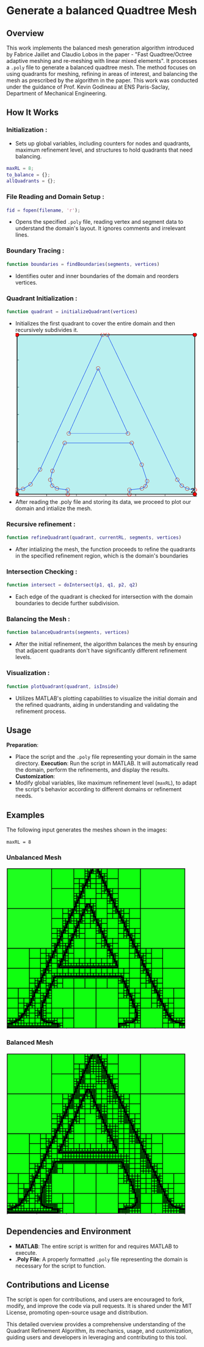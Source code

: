 # Generate a balanced Quadtree Mesh

## Overview

This work implements the balanced mesh generation algorithm introduced by Fabrice Jaillet and Claudio Lobos in the paper - "Fast Quadtree/Octree adaptive meshing and re-meshing with linear mixed elements". It processes a `.poly` file to generate a balanced quadtree mesh. The method focuses on using quadrants for meshing, refining in areas of interest, and balancing the mesh as prescribed by the algorithm in the paper. This work was conducted under the guidance of Prof. Kevin Godineau at ENS Paris-Saclay, Department of Mechanical Engineering.

## How It Works

 ### Initialization :
- Sets up global variables, including counters for nodes and quadrants, maximum refinement level, and structures to hold quadrants that need balancing.
```matlab
maxRL = 8;
to_balance = {};
allQuadrants = {};
```
 ### File Reading and Domain Setup :
 ```matlab
fid = fopen(filename, 'r');
```
-  Opens the specified `.poly` file, reading vertex and segment data to understand the domain's layout. It ignores comments and irrelevant lines.  
 ### Boundary Tracing :
 ```matlab
function boundaries = findBoundaries(segments, vertices)
```
- Identifies outer and inner boundaries of the domain and reorders vertices.  
 ### Quadrant Initialization :
 ```matlab
function quadrant = initializeQuadrant(vertices)
```
- Initializes the first quadrant to cover the entire domain and then recursively subdivides it.
![Mesh Initialization](Initialize_mesh.png)
- After reading the .poly file and storing its data, we proceed to plot our domain and intialize the mesh.

### Recursive refinement :
 ```matlab
function refineQuadrant(quadrant, currentRL, segments, vertices)
```
- After intializing the mesh, the function proceeds to refine the quadrants in the specified refinement region, which is the domain's boundaries  
 ### Intersection Checking :
  ```matlab
function intersect = doIntersect(p1, q1, p2, q2)
```
- Each edge of the quadrant is checked for intersection with the domain boundaries to decide further subdivision.  
 ### Balancing the Mesh :
  ```matlab
function balanceQuadrants(segments, vertices)
```
- After the initial refinement, the algorithm balances the mesh by ensuring that adjacent quadrants don't have significantly different refinement levels.  
 ### Visualization :
  ```matlab
function plotQuadrant(quadrant, isInside)
```
- Utilizes MATLAB's plotting capabilities to visualize the initial domain and the refined quadrants, aiding in understanding and validating the refinement process.  

## Usage

 **Preparation**:
- Place the script and the `.poly` file representing your domain in the same directory.
 **Execution**:
 Run the script in MATLAB. It will automatically read the domain, perform the refinements, and display the results.
 **Customization**:
- Modify global variables, like maximum refinement level (`maxRL`), to adapt the script's behavior according to different domains or refinement needs.

## Examples

The following input generates the meshes shown in the images:

`maxRL = 8`

### Unbalanced Mesh 
![Unbalanced Mesh](B_maxRL_8.png)

### Balanced Mesh
![Balanced Mesh](UNB_maxRL_8.png)


## Dependencies and Environment

- **MATLAB**: The entire script is written for and requires MATLAB to execute.
- **.Poly File**: A properly formatted `.poly` file representing the domain is necessary for the script to function.

## Contributions and License

The script is open for contributions, and users are encouraged to fork, modify, and improve the code via pull requests. It is shared under the MIT License, promoting open-source usage and distribution.

This detailed overview provides a comprehensive understanding of the Quadrant Refinement Algorithm, its mechanics, usage, and customization, guiding users and developers in leveraging and contributing to this tool.
